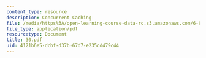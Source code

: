 ```yaml
---
content_type: resource
description: Concurrent Caching
file: /media/https%3A/open-learning-course-data-rc.s3.amazonaws.com/6-826-principles-of-computer-systems-spring-2002/4121b6e5dcbfd37b67d7e235cd479c44_30.pdf
file_type: application/pdf
resourcetype: Document
title: 30.pdf
uid: 4121b6e5-dcbf-d37b-67d7-e235cd479c44
---
```

